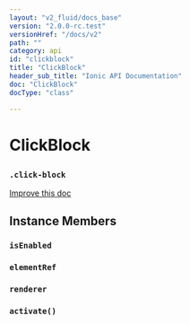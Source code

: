 ```yaml
---
layout: "v2_fluid/docs_base"
version: "2.0.0-rc.test"
versionHref: "/docs/v2"
path: ""
category: api
id: "clickblock"
title: "ClickBlock"
header_sub_title: "Ionic API Documentation"
doc: "ClickBlock"
docType: "class"

---
```










<h1 class="api-title">
<a class="anchor" name="click-block" href="#click-block"></a>

ClickBlock
<h3><code>.click-block</code></h3>






</h1>

<a class="improve-v2-docs" href="http://github.com/driftyco/ionic/edit/master//src/util/click-block.ts#L6">
Improve this doc
</a>










<!-- @usage tag -->


<!-- @property tags -->



<!-- instance methods on the class -->

<h2><a class="anchor" name="instance-members" href="#instance-members"></a>Instance Members</h2>

<div id="isEnabled"></div>

<h3>
<a class="anchor" name="isEnabled" href="#isEnabled"></a>
<code>isEnabled</code>
  

</h3>












<div id="elementRef"></div>

<h3>
<a class="anchor" name="elementRef" href="#elementRef"></a>
<code>elementRef</code>
  

</h3>












<div id="renderer"></div>

<h3>
<a class="anchor" name="renderer" href="#renderer"></a>
<code>renderer</code>
  

</h3>












<div id="activate"></div>

<h3>
<a class="anchor" name="activate" href="#activate"></a>
<code>activate()</code>
  

</h3>















<!-- related link --><!-- end content block -->


<!-- end body block -->


